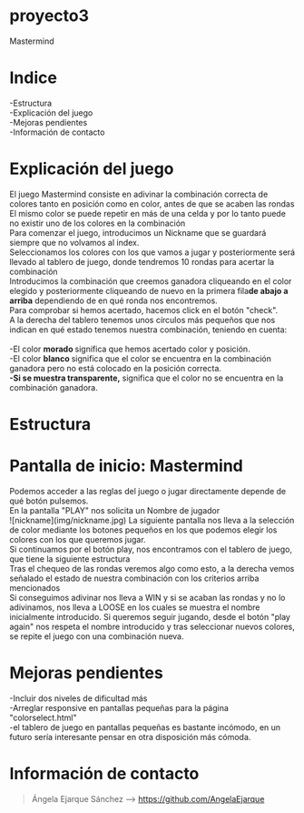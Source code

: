 # proyecto3
Mastermind
# Indice
-Estructura</br>
-Explicación del juego</br>
-Mejoras pendientes</br>
-Información de contacto</br>


# Explicación del juego

<p>El juego Mastermind consiste en adivinar la combinación correcta de colores tanto en posición como en color, antes de que se acaben las rondas </br>
    El mismo color se puede repetir en más de una celda y por lo tanto puede no existir uno de los colores en la combinación</br>
    Para comenzar el juego, introducimos un Nickname que se guardará siempre que no volvamos al index. </br>
    Seleccionamos los colores con los que vamos a jugar y posteriormente será llevado al tablero de juego, donde tendremos 10 rondas para acertar la combinación</br>
    Introducimos la combinación que creemos ganadora cliqueando en el color elegido y posteriormente cliqueando de nuevo en la primera fila<strong>de abajo a arriba</strong> dependiendo de en qué ronda nos encontremos.</br>Para comprobar si hemos acertado, hacemos click en el botón "check".</br>
    A la derecha del tablero tenemos unos círculos más pequeños que nos indican en qué estado tenemos nuestra combinación, teniendo en cuenta:</br>
    </br> -El color <strong>morado </strong> significa que hemos acertado color y posición.</br>
    -El color <strong>blanco </strong> significa que el color se encuentra en la combinación ganadora pero no está colocado en la posición correcta.</br>
    <strong>-Si se muestra transparente,</strong> significa que el color no se encuentra en la combinación ganadora.  
</p>

# Estructura
<h1>Pantalla de inicio: Mastermind</h1> 
<p>Podemos acceder a las reglas del juego o jugar directamente depende de qué botón pulsemos.</br>
    En la pantalla "PLAY" nos solicita un Nombre de jugador</br>![nickname](img/nickname.jpg)
    La siguiente pantalla nos lleva a la selección de color mediante los botones pequeños en los que podemos elegir los colores con los que queremos jugar.</br>
    Si continuamos por el botón play, nos encontramos con el tablero de juego, que tiene la siguiente estructura</br>
    Tras el chequeo de las rondas veremos algo como esto, a la derecha vemos señalado el estado de nuestra combinación con los criterios arriba mencionados</br>
    Si conseguimos adivinar nos lleva a WIN y si se acaban las rondas y no lo adivinamos, nos lleva a LOOSE en los cuales se muestra el nombre inicialmente introducido. Si queremos seguir jugando, desde el botón "play again" nos respeta el nombre introducido y tras seleccionar nuevos colores, se repite el juego con una combinación nueva.
</p>

# Mejoras pendientes
-Incluir dos niveles de dificultad más</br>
-Arreglar responsive en pantallas pequeñas para la página "colorselect.html"</br>
-el tablero de juego en pantallas pequeñas es bastante incómodo, en un futuro sería interesante pensar en otra disposición más cómoda.

# Información de contacto
>Ángela Ejarque Sánchez --> https://github.com/AngelaEjarque
